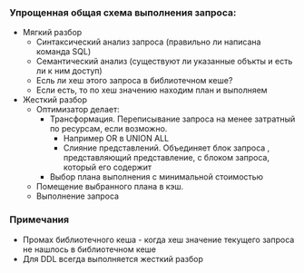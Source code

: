 ### Упрощенная общая схема выполнения запроса:
  - Мягкий разбор
    - Синтаксический анализ запроса (правильно ли написана команда SQL)
    - Семантический анализ (существуют ли указанные объкты и есть ли к ним доступ)
    - Есль ли хеш этого запроса в библиотечном кеше?
    - Если есть, то по хеш значению находим план и выполняем
  - Жесткий разбор
    - Оптимизатор делает: 
      - Трансформация. Переписывание запроса на менее затратный по ресурсам, если возможно. 
        - Например OR в UNION ALL
        - Слияние представлений. Объединяет блок запроса , представляющий представление, с блоком запроса, который его содержит
      - Выбор плана выполнения с минимальной стоимостью
    - Помещение выбранного плана в кэш.
    - Выполнение запроса

### Примечания 
  - Промах библиотечного кеша - когда хеш значение текущего запроса не нашлось в библиотечном кеше
  - Для DDL всегда выполняется жесткий разбор